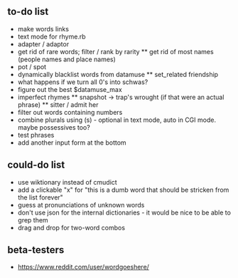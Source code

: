 ## to-do list

* make words links
* text mode for rhyme.rb
* adapter / adaptor
* get rid of rare words; filter / rank by rarity
** get rid of most names (people names and place names)
* pot / spot
* dynamically blacklist words from datamuse
** set_related friendship
* what happens if we turn all 0's into schwas?
* figure out the best $datamuse_max
* imperfect rhymes
** snapshot -> trap's wrought (if that were an actual phrase)
** sitter / admit her
* filter out words containing numbers
* combine plurals using (s) - optional in text mode, auto in CGI mode. maybe possessives too?
* test phrases
* add another input form at the bottom

## could-do list

* use wiktionary instead of cmudict
* add a clickable "x" for "this is a dumb word that should be stricken from the list forever"
* guess at pronunciations of unknown words
* don't use json for the internal dictionaries - it would be nice to be able to grep them
* drag and drop for two-word combos

## beta-testers

* https://www.reddit.com/user/wordgoeshere/
